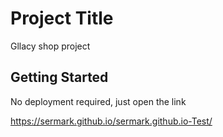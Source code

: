  
# Project Title

Gllacy shop project

## Getting Started

No deployment required, just open the link

https://sermark.github.io/sermark.github.io-Test/
